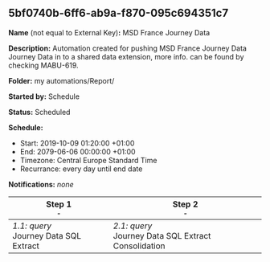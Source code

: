 ## 5bf0740b-6ff6-ab9a-f870-095c694351c7

**Name** (not equal to External Key)**:** MSD France Journey Data

**Description:** Automation created for pushing MSD France Journey Data Journey Data in to a shared data extension, more info. can be found by checking MABU-619.


**Folder:** my automations/Report/

**Started by:** Schedule

**Status:** Scheduled

**Schedule:**

* Start: 2019-10-09 01:20:00 +01:00
* End: 2079-06-06 00:00:00 +01:00
* Timezone: Central Europe Standard Time
* Recurrance: every day until end date

**Notifications:** _none_


| Step 1<br>_<small>-</small>_ | Step 2<br>_<small>-</small>_ |
| --- | --- |
| _1.1: query_<br>Journey Data SQL Extract | _2.1: query_<br>Journey Data SQL Extract Consolidation |
